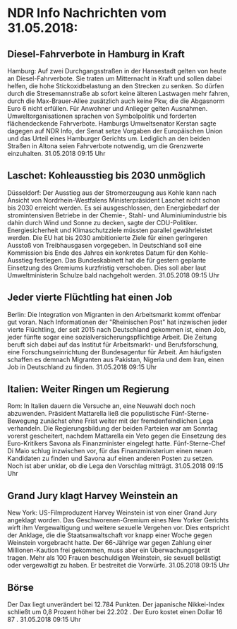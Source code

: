 # NDR Info Nachrichten vom 31.05.2018:


## Diesel-Fahrverbote in Hamburg in Kraft
Hamburg: Auf zwei Durchgangsstraßen in der Hansestadt gelten von heute an Diesel-Fahrverbote. Sie traten um Mitternacht in Kraft und sollen dabei helfen, die hohe Stickoxidbelastung an den Strecken zu senken. So dürfen durch die Stresemannstraße ab sofort keine älteren Lastwagen mehr fahren, durch die Max-Brauer-Allee zusätzlich auch keine Pkw, die die Abgasnorm Euro 6 nicht erfüllen. Für Anwohner und Anlieger gelten Ausnahmen. Umweltorganisationen sprachen von Symbolpolitik und forderten flächendeckende Fahrverbote. Hamburgs Umweltsenator Kerstan sagte dagegen auf NDR Info, der Senat setze Vorgaben der Europäischen Union und das Urteil eines Hamburger Gerichts um. Lediglich an den beiden Straßen in Altona seien Fahrverbote notwendig, um die Grenzwerte einzuhalten. 31.05.2018 09:15 Uhr 

## Laschet: Kohleausstieg bis 2030 unmöglich
Düsseldorf: Der Ausstieg aus der Stromerzeugung aus Kohle kann nach Ansicht von Nordrhein-Westfalens Ministerpräsident Laschet nicht schon bis 2030 erreicht werden. Es sei ausgeschlossen, den Energiebedarf der stromintensiven Betriebe in der Chemie-, Stahl- und Aluminiumindustrie bis dahin durch Wind und Sonne zu decken, sagte der CDU-Politiker. Energiesicherheit und Klimaschutzziele müssten parallel gewährleistet werden. Die EU hat bis 2030 ambitionierte Ziele für einen geringeren Ausstoß von Treibhausgasen vorgegeben. In Deutschland soll eine  Kommission bis Ende des Jahres ein konkretes Datum für den Kohle-Ausstieg festlegen. Das Bundeskabinett hat die für gestern geplante Einsetzung des Gremiums kurzfristig verschoben. Dies soll aber laut Umweltministerin Schulze bald nachgeholt werden. 31.05.2018 09:15 Uhr 

## Jeder vierte Flüchtling hat einen Job
Berlin: Die Integration von Migranten in den Arbeitsmarkt kommt offenbar gut voran. Nach Informationen der "Rheinischen Post" hat inzwischen jeder vierte Flüchtling, der seit 2015 nach Deutschland gekommen ist, einen Job, jeder fünfte sogar eine sozialversicherungspflichtige Arbeit. Die Zeitung beruft sich dabei auf das Institut für Arbeitsmarkt- und Berufsforschung, eine Forschungseinrichtung der Bundesagentur für Arbeit. Am häufigsten schaffen es demnach Migranten aus Pakistan, Nigeria und dem Iran, einen Job in Deutschland zu finden. 31.05.2018 09:15 Uhr 

## Italien: Weiter Ringen um Regierung
Rom: In Italien dauern die Versuche an, eine Neuwahl doch noch abzuwenden. Präsident Mattarella ließ die populistische Fünf-Sterne-Bewegung zunächst ohne Frist weiter mit der fremdenfeindlichen Lega verhandeln. Die Regierungsbildung der beiden Parteien war am Sonntag vorerst gescheitert, nachdem Mattarella ein Veto gegen die Einsetzung des Euro-Kritikers Savona als Finanzminister eingelegt hatte. Fünf-Sterne-Chef Di Maio schlug inzwischen vor, für das Finanzministerium einen neuen Kandidaten zu finden und Savona auf einen anderen Posten zu setzen. Noch ist aber unklar, ob die Lega den Vorschlag mitträgt. 31.05.2018 09:15 Uhr 

## Grand Jury klagt Harvey Weinstein an
New York: US-Filmproduzent Harvey Weinstein ist von einer Grand Jury angeklagt worden. Das Geschworenen-Gremium eines New Yorker Gerichts wirft ihm Vergewaltigung und weitere sexuelle Vergehen vor. Dies entspricht der Anklage, die die Staatsanwaltschaft vor knapp einer Woche gegen Weinstein vorgebracht hatte. Der 66-Jährige war gegen Zahlung einer Millionen-Kaution frei gekommen, muss aber ein Überwachungsgerät tragen. Mehr als 100 Frauen beschuldigen Weinstein, sie sexuell belästigt oder vergewaltigt zu haben. Er bestreitet die Vorwürfe. 31.05.2018 09:15 Uhr 

## Börse
Der Dax liegt unverändert bei  12.784  Punkten. Der japanische Nikkei-Index schließt um  0,8  Prozent höher bei  22.202 . Der Euro kostet einen Dollar  16 87 . 31.05.2018 09:15 Uhr 
